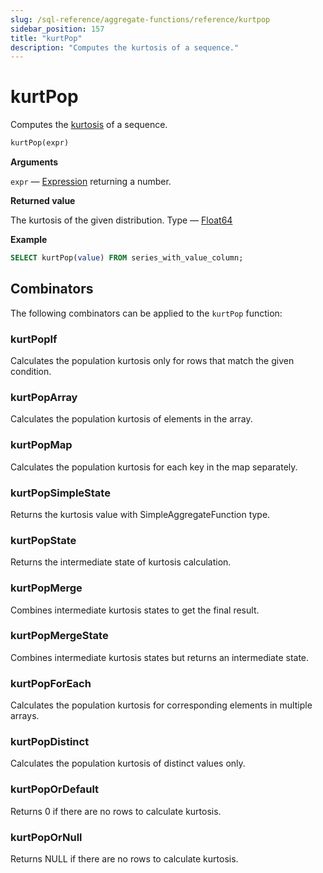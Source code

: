 ```yaml
---
slug: /sql-reference/aggregate-functions/reference/kurtpop
sidebar_position: 157
title: "kurtPop"
description: "Computes the kurtosis of a sequence."
---
```


# kurtPop

Computes the [kurtosis](https://en.wikipedia.org/wiki/Kurtosis) of a sequence.

``` sql
kurtPop(expr)
```

**Arguments**

`expr` — [Expression](/sql-reference/syntax#expressions) returning a number.

**Returned value**

The kurtosis of the given distribution. Type — [Float64](../../../sql-reference/data-types/float.md)

**Example**

``` sql
SELECT kurtPop(value) FROM series_with_value_column;
```

## Combinators

The following combinators can be applied to the `kurtPop` function:

### kurtPopIf
Calculates the population kurtosis only for rows that match the given condition.

### kurtPopArray
Calculates the population kurtosis of elements in the array.

### kurtPopMap
Calculates the population kurtosis for each key in the map separately.

### kurtPopSimpleState
Returns the kurtosis value with SimpleAggregateFunction type.

### kurtPopState
Returns the intermediate state of kurtosis calculation.

### kurtPopMerge
Combines intermediate kurtosis states to get the final result.

### kurtPopMergeState
Combines intermediate kurtosis states but returns an intermediate state.

### kurtPopForEach
Calculates the population kurtosis for corresponding elements in multiple arrays.

### kurtPopDistinct
Calculates the population kurtosis of distinct values only.

### kurtPopOrDefault
Returns 0 if there are no rows to calculate kurtosis.

### kurtPopOrNull
Returns NULL if there are no rows to calculate kurtosis.
